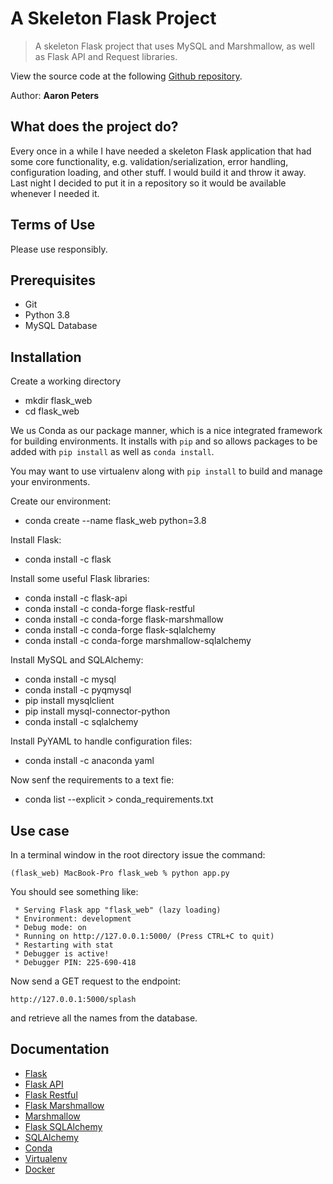 # A Skeleton Flask Project

> A skeleton Flask project that uses MySQL and Marshmallow, as well as Flask API and Request libraries.

View the source code at the following [Github repository](https://github.com/transreductionist/flask_web).

Author: **Aaron Peters**

## What does the project do?

Every once in a while I have needed a skeleton Flask application that had some core functionality, 
e.g. validation/serialization, error handling, configuration loading, and other stuff. I would build it
and throw it away. Last night I decided to put it in a repository so it would be available whenever I
needed it.

## Terms of Use

Please use responsibly.

## Prerequisites

- Git
- Python 3.8
- MySQL Database

## Installation

Create a working directory

- mkdir flask_web
- cd flask_web

We us Conda as our package manner, which is a nice integrated framework for building environments. It installs
with `pip` and so allows packages to be added with `pip install` as well as `conda install`.

You may want to use virtualenv along with `pip install` to build and manage your environments.

Create our environment:

- conda create --name flask_web python=3.8

Install Flask:

- conda install -c flask

Install some useful Flask libraries:

- conda install -c flask-api
- conda install -c conda-forge flask-restful
- conda install -c conda-forge flask-marshmallow
- conda install -c conda-forge flask-sqlalchemy
- conda install -c conda-forge marshmallow-sqlalchemy

Install MySQL and SQLAlchemy:

- conda install -c mysql
- conda install -c pyqmysql
- pip install mysqlclient
- pip install mysql-connector-python
- conda install -c sqlalchemy

Install PyYAML to handle configuration files:

- conda install -c anaconda yaml

Now senf the requirements to a text fie:

- conda list --explicit > conda_requirements.txt

## Use case

In a terminal window in the root directory issue the command:

`(flask_web) MacBook-Pro flask_web % python app.py`

You should see something like:

```
 * Serving Flask app "flask_web" (lazy loading)
 * Environment: development
 * Debug mode: on
 * Running on http://127.0.0.1:5000/ (Press CTRL+C to quit)
 * Restarting with stat
 * Debugger is active!
 * Debugger PIN: 225-690-418
```

Now send a GET request to the endpoint:

`http://127.0.0.1:5000/splash`

and retrieve all the names from the database.

## Documentation

- [Flask](https://flask.palletsprojects.com/en/1.1.x/)
- [Flask API](https://flask-sqlalchemy.palletsprojects.com/en/2.x/api/)
- [Flask Restful](https://flask-restful.readthedocs.io/en/latest/)
- [Flask Marshmallow](https://flask-marshmallow.readthedocs.io/en/latest/)
- [Marshmallow](https://marshmallow.readthedocs.io/en/stable/)
- [Flask SQLAlchemy](https://flask-sqlalchemy.palletsprojects.com/en/2.x/)
- [SQLAlchemy](https://docs.sqlalchemy.org/en/13/index.html)
- [Conda](https://docs.conda.io/en/latest/)
- [Virtualenv](https://virtualenv.pypa.io/en/latest/)
- [Docker](https://docs.docker.com/docker-hub/)
